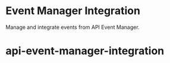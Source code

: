 # Event Manager Integration

Manage and integrate events from API Event Manager.
# api-event-manager-integration
